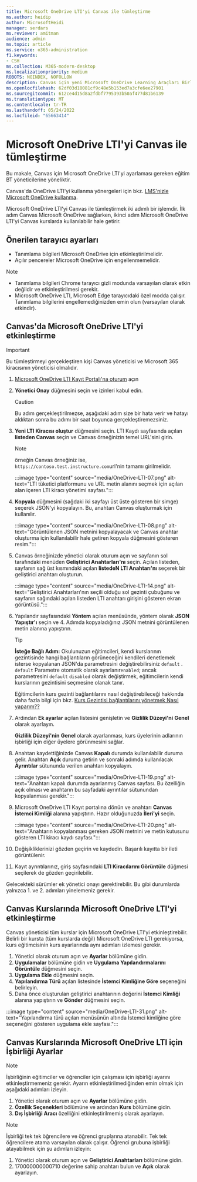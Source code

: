 ```yaml
---
title: Microsoft OneDrive LTI'yi Canvas ile tümleştirme
ms.author: heidip
author: MicrosoftHeidi
manager: serdars
ms.reviewer: amitman
audience: admin
ms.topic: article
ms.service: o365-administration
f1.keywords:
- CSH
ms.collection: M365-modern-desktop
ms.localizationpriority: medium
ROBOTS: NOINDEX, NOFOLLOW
description: Canvas için yeni Microsoft OneDrive Learning Araçları Birlikte Çalışabilirlik Uygulaması ile ödevler oluşturun ve notlayın, kurs içeriğini derleyin ve dosyalar üzerinde gerçek zamanlı olarak işbirliği yapın.
ms.openlocfilehash: 62df03d18081cf9c48e5b153ed7a3cfe6ee27901
ms.sourcegitcommit: 612ce4d15d8a2fdbf7795393b50af477d81b6139
ms.translationtype: MT
ms.contentlocale: tr-TR
ms.lasthandoff: 05/24/2022
ms.locfileid: "65663414"
---
```

# <a name="integrate-microsoft-onedrive-lti-with-canvas"></a>Microsoft OneDrive LTI'yi Canvas ile tümleştirme

Bu makale, Canvas için Microsoft OneDrive LTI'yi ayarlaması gereken eğitim BT yöneticilerine yöneliktir.

Canvas'da OneDrive LTI'yi kullanma yönergeleri için bkz. [LMS'nizle Microsoft OneDrive kullanma](https://support.microsoft.com/topic/use-microsoft-onedrive-with-your-lms-c2ddeb48-f695-4267-94f2-14f7ff1b7bdd).

Microsoft OneDrive LTI'yi Canvas ile tümleştirmek iki adımlı bir işlemdir. İlk adım Canvas Microsoft OneDrive sağlarken, ikinci adım Microsoft OneDrive LTI'yi Canvas kurslarda kullanılabilir hale getirir.

## <a name="recommended-browser-settings"></a>Önerilen tarayıcı ayarları

- Tanımlama bilgileri Microsoft OneDrive için etkinleştirilmelidir.
- Açılır pencereler Microsoft OneDrive için engellenmemelidir.

> [!NOTE]
>
> - Tanımlama bilgileri Chrome tarayıcı gizli modunda varsayılan olarak etkin değildir ve etkinleştirilmesi gerekir.
> - Microsoft OneDrive LTI, Microsoft Edge tarayıcıdaki özel modda çalışır. Tanımlama bilgilerini engellemediğinizden emin olun (varsayılan olarak etkindir).

## <a name="enable-microsoft-onedrive-lti-in-canvas"></a>Canvas'da Microsoft OneDrive LTI'yi etkinleştirme

> [!IMPORTANT]
> Bu tümleştirmeyi gerçekleştiren kişi Canvas yöneticisi ve Microsoft 365 kiracısının yöneticisi olmalıdır.

1. <a href="https://onedrivelti.microsoft.com/admin" target="_blank">Microsoft OneDrive LTI Kayıt Portalı'na oturum</a> açın
2. **Yönetici Onay** düğmesini seçin ve izinleri kabul edin.

   > [!CAUTION]
   > Bu adım gerçekleştirilmezse, aşağıdaki adım size bir hata verir ve hatayı aldıktan sonra bu adımı bir saat boyunca gerçekleştiremezsiniz.

3. **Yeni LTI Kiracısı oluştur** düğmesini seçin. LTI Kaydı sayfasında açılan **listeden Canvas** seçin ve Canvas örneğinizin temel URL'sini girin.

   > [!NOTE]
   > örneğin Canvas örneğiniz ise, `https://contoso.test.instructure.com`url'nin tamamı girilmelidir.

   :::image type="content" source="media/OneDrive-LTI-07.png" alt-text="LTI tüketici platformunu ve URL metin alanını seçmek için açılan alan içeren LTI kiracı yönetimi sayfası.":::

4. **Kopyala** düğmesini (sağdaki iki sayfayı üst üste gösteren bir simge) seçerek JSON'yi kopyalayın. Bu, anahtarı Canvas oluşturmak için kullanılır.

   :::image type="content" source="media/OneDrive-LTI-08.png" alt-text="Görüntülenen JSON metnini kopyalayacak ve Canvas anahtar oluşturma için kullanılabilir hale getiren kopyala düğmesini gösteren resim.":::

5. Canvas örneğinizde yönetici olarak oturum açın ve sayfanın sol tarafındaki menüden **Geliştirici Anahtarları'nı** seçin. Açılan listeden, sayfanın sağ üst kısmındaki açılan **listedeN LTI Anahtarı'nı** seçerek bir geliştirici anahtarı oluşturun.

   :::image type="content" source="media/OneDrive-LTI-14.png" alt-text="Geliştirici Anahtarları'nın seçili olduğu sol gezinti çubuğunu ve sayfanın sağındaki açılan listeden LTI anahtarı girişini gösteren ekran görüntüsü.":::

6. Yapılandır sayfasındaki **Yöntem** açılan menüsünde, yöntem olarak **JSON Yapıştır'ı** seçin ve 4. Adımda kopyaladığınız JSON metnini görüntülenen metin alanına yapıştırın.

    > [!TIP]
    > **İsteğe Bağlı Adım:** Okulunuzun eğitimcileri, kendi kurslarının gezintisinde hangi bağlantıların görüneceğini kendileri denetlemek isterse kopyalanan JSON'da parametresini değiştirebilirsiniz ``default`` . ``default`` Parametre otomatik olarak ayarlanır``enabled``; ancak parametresini ``default`` ``disabled`` olarak değiştirmek, eğitimcilerin kendi kurslarının gezintisini seçmesine olanak tanır.
    >
    > Eğitimcilerin kurs gezinti bağlantılarını nasıl değiştirebileceği hakkında daha fazla bilgi için bkz. [Kurs Gezintisi bağlantılarını yönetmek Nasıl yaparım??](https://community.canvaslms.com/t5/Instructor-Guide/How-do-I-manage-Course-Navigation-links/ta-p/1020)

7. Ardından **Ek ayarlar** açılan listesini genişletin ve **Gizlilik Düzeyi'ni** **Genel** olarak ayarlayın. 
  
   **Gizlilik Düzeyi'nin** **Genel** olarak ayarlanması, kurs üyelerinin adlarının işbirliği için diğer üyelere görünmesini sağlar.

8. Anahtarı kaydettiğinizde Canvas **Kapalı** durumda kullanılabilir duruma gelir. Anahtarı **Açık** duruma getirin ve sonraki adımda kullanılacak **Ayrıntılar** sütununda verilen anahtarı kopyalayın.

   :::image type="content" source="media/OneDrive-LTI-19.png" alt-text="Anahtarı kapalı durumda ayarlanmış Canvas sayfası. Bu özelliğin açık olması ve anahtarın bu sayfadaki ayrıntılar sütunundan kopyalanması gerekir.":::

9. Microsoft OneDrive LTI Kayıt portalına dönün ve anahtarı **Canvas İstemci Kimliği** alanına yapıştırın. Hazır olduğunuzda **İleri'yi** seçin.

   :::image type="content" source="media/OneDrive-LTI-20.png" alt-text="Anahtarın kopyalanması gereken JSON metnini ve metin kutusunu gösteren LTI kiracı kaydı sayfası.":::

10. Değişikliklerinizi gözden geçirin ve kaydedin. Başarılı kayıtta bir ileti görüntülenir.

11. Kayıt ayrıntılarınız, giriş sayfasındaki **LTI Kiracılarını Görüntüle** düğmesi seçilerek de gözden geçirilebilir.

Gelecekteki sürümler ek yönetici onayı gerektirebilir. Bu gibi durumlarda yalnızca 1. ve 2. adımları yinelemeniz gerekir.

## <a name="enable-microsoft-onedrive-lti-in-canvas-courses"></a>Canvas Kurslarında Microsoft OneDrive LTI'yi etkinleştirme

Canvas yöneticisi tüm kurslar için Microsoft OneDrive LTI'yi etkinleştirebilir. Belirli bir kursta (tüm kurslarda değil) Microsoft OneDrive LTI gerekiyorsa, kurs eğitimcisinin kurs ayarlarında aynı adımları izlemesi gerekir.

1. Yönetici olarak oturum açın ve **Ayarlar** bölümüne gidin.
2. **Uygulamalar** bölümüne gidin ve **Uygulama Yapılandırmalarını Görüntüle** düğmesini seçin.
3. **Uygulama Ekle** düğmesini seçin.
4. **Yapılandırma Türü** açılan listesinde **İstemci Kimliğine Göre** seçeneğini belirleyin.
5. Daha önce oluşturulan geliştirici anahtarının değerini **İstemci Kimliği** alanına yapıştırın ve **Gönder** düğmesini seçin.

:::image type="content" source="media/OneDrive-LTI-31.png" alt-text="Yapılandırma türü açılan menüsünün altında İstemci kimliğine göre seçeneğini gösteren uygulama ekle sayfası.":::

## <a name="collaboration-settings-for-microsoft-onedrive-lti-in-canvas-courses"></a>Canvas Kurslarında Microsoft OneDrive LTI için İşbirliği Ayarlar

> [!NOTE]
> İşbirliğinin eğitimciler ve öğrenciler için çalışması için işbirliği ayarını etkinleştirmemeniz gerekir. Ayarın etkinleştirilmediğinden emin olmak için aşağıdaki adımları izleyin.

1. Yönetici olarak oturum açın ve **Ayarlar** bölümüne gidin.
1. **Özellik Seçenekleri** bölümüne ve ardından **Kurs** bölümüne gidin.
1. **Dış İşbirliği Aracı** özelliğini etkinleştirilmemiş olarak ayarlayın.

> [!NOTE]
> İşbirliği tek tek öğrencilere ve öğrenci gruplarına atanabilir. Tek tek öğrencilere atama varsayılan olarak çalışır. Öğrenci grubuna işbirliği atayabilmek için şu adımları izleyin:

1. Yönetici olarak oturum açın ve **Geliştirici Anahtarları** bölümüne gidin.
1. 170000000000710 değerine sahip anahtarı bulun ve **Açık** olarak ayarlayın.
